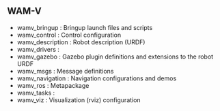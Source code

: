 ## WAM-V

- wamv_bringup : Bringup launch files and scripts
- wamv_control : Control configuration
- wamv_description : Robot description (URDF)
- wamv_drivers :
- wamv_gazebo : Gazebo plugin definitions and extensions to the robot URDF
- wamv_msgs : Message definitions
- wamv_navigation : Navigation configurations and demos
- wamv_ros : Metapackage
- wamv_tasks :
- wamv_viz : Visualization (rviz) configuration
